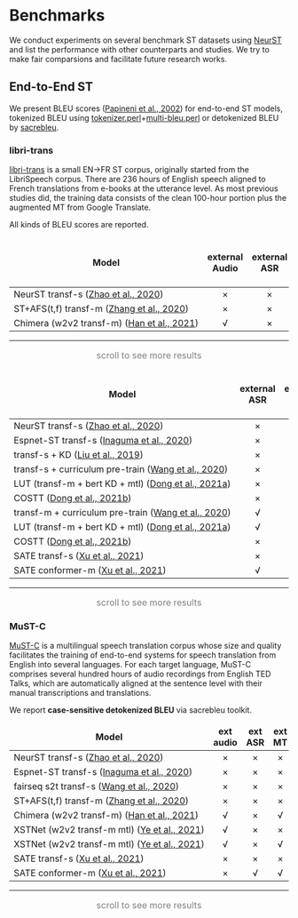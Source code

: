 # Benchmarks

We conduct experiments on several benchmark ST datasets using [NeurST](https://github.com/bytedance/neurst) and list the performance with other counterparts and studies. We try to make fair comparsions and facilitate future research works.

## End-to-End ST 

We present BLEU scores ([Papineni et al., 2002](https://www.aclweb.org/anthology/P02-1040.pdf)) for end-to-end ST models, tokenized BLEU using [tokenizer.perl](https://github.com/moses-smt/mosesdecoder/blob/master/scripts/tokenizer/tokenizer.perl)+[multi-bleu.perl](https://github.com/moses-smt/mosesdecoder/blob/master/scripts/generic/multi-bleu.perl) or detokenized BLEU by [sacrebleu](https://github.com/mjpost/sacrebleu).

### libri-trans

[libri-trans](https://github.com/alicank/Translation-Augmented-LibriSpeech-Corpus) is a small EN->FR ST corpus, originally started from the LibriSpeech corpus. There are 236 hours of English speech aligned to French translations from e-books at the utterance level. As most previous studies did, the training data consists of the clean 100-hour portion plus the augmented MT from Google Translate.

All kinds of BLEU scores are reported.

<style>
table th,td {
    border: 0px;
}
table th:first-of-type {
    width: 8px;
}

table td:nth-child(1) {
    white-space: nowrap; 
}
</style>

<font size=3>


|Model|external Audio|external ASR|external MT|case-sensitive tok BLEU|case-sensitive detok BLEU|
|---|:---:|:---:|:---:|:---:|:---:|
|NeurST transf-s ([Zhao et al., 2020](https://arxiv.org/abs/2012.10018))|×|×|×|17.8|16.3|
|ST+AFS(t,f) transf-m ([Zhang et al., 2020](https://www.aclweb.org/anthology/2020.findings-emnlp.230/))|×|×|×|18.6|17.2|
|Chimera (w2v2 transf-m) ([Han et al., 2021](https://arxiv.org/abs/2105.03095))|√|×|√|-|19.4|
---
<center><font color=gray>scroll to see more results</font></center>
</font>


<font size=3>


|Model|external ASR|external MT|case-insensitive tok BLEU|case-insensitive detok BLEU|
|---|:---:|:---:|:---:|:---:|
|NeurST transf-s ([Zhao et al., 2020](https://arxiv.org/abs/2012.10018))|×|×|18.7|17.2|
|Espnet-ST transf-s ([Inaguma et al., 2020](https://www.aclweb.org/anthology/2020.acl-demos.34/)) |×|×|-|16.7|
|transf-s + KD ([Liu et al., 2019](https://www.isca-speech.org/archive/Interspeech_2019/abstracts/2582.html)) |×|×|17.0|-|
|transf-s + curriculum pre-train ([Wang et al., 2020](https://www.aclweb.org/anthology/2020.acl-main.344.pdf)) |×|×|17.7|-|
|LUT (transf-m + bert KD + mtl) ([Dong et al., 2021a](https://ojs.aaai.org/index.php/AAAI/article/view/17509)) |×|×|17.8|-|
|COSTT ([Dong et al., 2021b](https://ojs.aaai.org/index.php/AAAI/article/view/17508))|×|×|17.8|-|
|transf-m + curriculum pre-train ([Wang et al., 2020](https://www.aclweb.org/anthology/2020.acl-main.344.pdf)) |√|×|18.0|-|
|LUT (transf-m + bert KD + mtl) ([Dong et al., 2021a](https://ojs.aaai.org/index.php/AAAI/article/view/17509)) |√|×|18.3|-|
|COSTT ([Dong et al., 2021b](https://ojs.aaai.org/index.php/AAAI/article/view/17508))|×|√|18.2|-|
|SATE transf-s ([Xu et al., 2021](https://arxiv.org/abs/2105.05752))|×|×|-|18.3|
|SATE conformer-m ([Xu et al., 2021](https://arxiv.org/abs/2105.05752))|√|√|-|20.8|
---
<center><font color=gray>scroll to see more results</font></center>

</font>

### MuST-C

[MuST-C](https://ict.fbk.eu/must-c/) is a multilingual speech translation corpus whose size and quality facilitates the training of end-to-end systems for speech translation from English into several languages. For each target language, MuST-C comprises several hundred hours of audio recordings from English TED Talks, which are automatically aligned at the sentence level with their manual transcriptions and translations.

We report **case-sensitive detokenized BLEU** via sacrebleu toolkit.

<font size=3>

|Model|ext audio|ext ASR|ext MT|DE|ES|FR|IT|NL|PT|RO|RU|
|---|:---:|:---:|:---:|:---:|:---:|:---:|:---:|:---:|:---:|:---:|:---:|
|NeurST transf-s ([Zhao et al., 2020](https://arxiv.org/abs/2012.10018))|×|×|×|22.8|27.4|33.3|22.9|27.2|28.7|22.2|15.1|
|Espnet-ST transf-s ([Inaguma et al., 2020](https://www.aclweb.org/anthology/2020.acl-demos.34/))|×|×|×|22.9|28.0|32.8|23.8|27.4|28.0|21.9|15.8|
|fairseq s2t transf-s ([Wang et al., 2020](https://www.aclweb.org/anthology/2020.aacl-demo.6/))|×|×|×|22.7|27.2|32.9|22.7|27.3|28.1|21.9|15.3|
|ST+AFS(t,f) transf-m ([Zhang et al., 2020](https://www.aclweb.org/anthology/2020.findings-emnlp.230/))|×|×|×|22.4|26.9|31.6|23.0|24.9|26.3|21.0|14.7|
|Chimera (w2v2 transf-m) ([Han et al., 2021](https://arxiv.org/abs/2105.03095))|√|×|√|27.1|30.6|35.6|25.0|29.2|30.2|24.0|17.4|
|XSTNet (w2v2 transf-m mtl) ([Ye et al., 2021](https://arxiv.org/abs/2104.10380))|√|×|×|25.5|36.0|-|-|-|-|-|16.9|
|XSTNet (w2v2 transf-m mtl) ([Ye et al., 2021](https://arxiv.org/abs/2104.10380))|√|×|√|27.1|38.0|-|-|-|-|-|18.4|
|SATE transf-s ([Xu et al., 2021](https://arxiv.org/abs/2105.05752))|×|×|×|25.2|-|-|-|-|-|-|-|
|SATE conformer-m ([Xu et al., 2021](https://arxiv.org/abs/2105.05752))|×|√|√|28.1|-|-|-|-|-|-|-|
---
<center><font color=gray>scroll to see more results</font></center>

</font>
